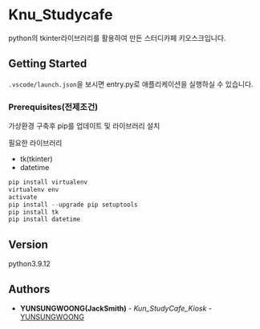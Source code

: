 # Knu_Studycafe

python의 tkinter라이브러리를 활용하여 만든 스터디카페 키오스크입니다.



## Getting Started

`.vscode/launch.json`을 보시면 entry.py로 애플리케이션을 실행하실 수 있습니다.

### Prerequisites(전제조건)

가상환경 구축후 pip를 업데이트 및 라이브러리 설치

필요한 라이브러리

- tk(tkinter)
- datetime

```python
pip install virtualenv
virtualenv env
activate
pip install --upgrade pip setuptools
pip install tk
pip install datetime
```





## Version

python3.9.12



## Authors

  - **YUNSUNGWOONG(JackSmith)** - *Kun_StudyCafe_Kiosk* -
    [YUNSUNGWOONG](https://github.com/YUNSUNGWOONG)




